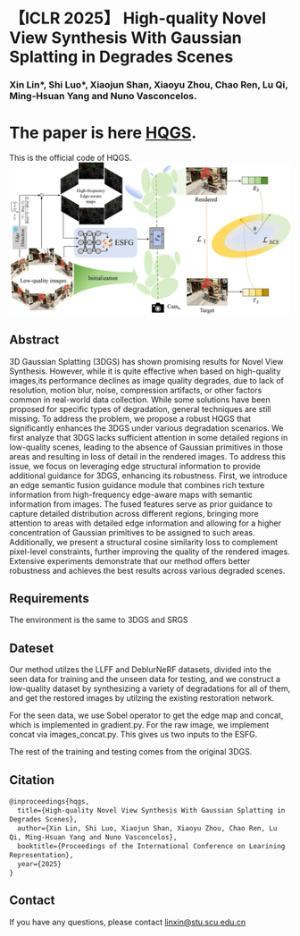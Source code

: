 # 【ICLR 2025】 High-quality Novel View Synthesis With Gaussian Splatting in Degrades Scenes
### Xin Lin*, Shi Luo*, Xiaojun Shan, Xiaoyu Zhou, Chao Ren, Lu Qi, Ming-Hsuan Yang and Nuno Vasconcelos.

# The paper is here [HQGS](https://openreview.net/pdf?id=25Zlvl7JxW).

This is the official code of HQGS.
![main_fig](./framework_5.png)

## Abstract
3D Gaussian Splatting (3DGS) has shown promising results for Novel View Synthesis. However, while it is quite effective when based on high-quality images,its  performance declines as image quality degrades, due to lack of resolution, motion blur, noise, compression artifacts, or other factors common in real-world data
collection. While some solutions have been proposed for specific types of degradation, general techniques are still missing. To address the problem, we propose
a robust HQGS that significantly enhances the 3DGS under various degradation scenarios. We first analyze that 3DGS lacks sufficient attention in some detailed
regions in low-quality scenes, leading to the absence of Gaussian primitives in those areas and resulting in loss of detail in the rendered images. To address
this issue, we focus on leveraging edge structural information to provide additional guidance for 3DGS, enhancing its robustness. First, we introduce an edge semantic fusion guidance module that combines rich texture information from high-frequency edge-aware maps with semantic information from images. The fused features serve as prior guidance to capture detailed distribution across different regions, bringing more attention to areas with detailed edge information and allowing for a higher concentration of Gaussian primitives to be assigned to such areas. Additionally, we present a structural cosine similarity loss to complement pixel-level constraints, further improving the quality of the rendered images. Extensive experiments demonstrate that our method offers better robustness and
achieves the best results across various degraded scenes.

## Requirements
The environment is the same to 3DGS and SRGS

## Dateset
Our method utilzes the LLFF and DeblurNeRF datasets, divided into the seen data for training and the unseen data for testing, and we construct a low-quality dataset by synthesizing a variety of degradations for all of them, and get the restored images by utilzing the existing restoration network.

For the seen data, we use Sobel operator to get the edge map and concat, which is implemented in gradient.py. For the raw image, we implement concat via images_concat.py. This gives us two inputs to the ESFG.

The rest of the training and testing comes from the original 3DGS.

## Citation

    @inproceedings{hqgs,
      title={High-quality Novel View Synthesis With Gaussian Splatting in Degrades Scenes}, 
      author={Xin Lin, Shi Luo, Xiaojun Shan, Xiaoyu Zhou, Chao Ren, Lu Qi, Ming-Hsuan Yang and Nuno Vasconcelos},
      booktitle={Proceedings of the International Conference on Learining Representation},
      year={2025}
    }

## Contact
If you have any questions, please contact linxin@stu.scu.edu.cn



